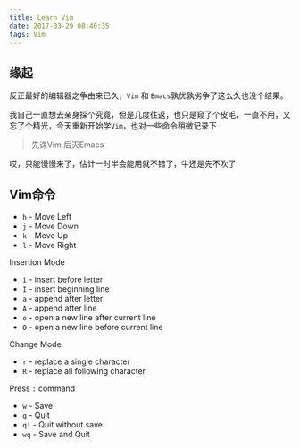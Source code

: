 ```yaml
---
title: Learn Vim
date: 2017-03-29 08:40:35
tags: Vim
---
```


## 缘起

反正最好的编辑器之争由来已久，`Vim` 和 `Emacs`孰优孰劣争了这么久也没个结果。

我自己一直想去亲身探个究竟，但是几度往返，也只是窥了个皮毛，一直不用，又忘了个精光，今天重新开始学`Vim`，也对一些命令稍微记录下

> 先诛Vim,后灭Emacs

哎，只能慢慢来了，估计一时半会能用就不错了，牛还是先不吹了


## Vim命令

- `h` - Move Left
- `j` - Move Down
- `k` - Move Up
- `l` - Move Right

Insertion Mode
- `i` - insert before letter
- `I` - insert beginning line
- `a` - append after letter
- `A` - append after line
- `o` - open a new line after current line
- `O` - open a new line before current line

Change Mode
- `r` - replace a single character
- `R` - replace all following character


Press `:` command


- `w` - Save
- `q` - Quit
- `q!` - Quit without save
- `wq` - Save and Quit
